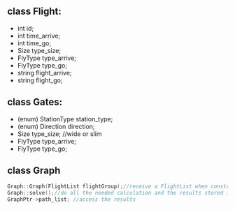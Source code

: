 ## class Flight:
- int id;
- int time_arrive;
- int time_go;
- Size type_size;
- FlyType type_arrive;
- FlyType type_go;
- string flight_arrive;
- string flight_go;

## class Gates:

- (enum) StationType station_type;
- (enum) Direction direction;
- Size type_size; //wide or slim
- FlyType type_arrive;
- FlyType type_go;

## class Graph

```c++
Graph::Graph(FlightList flightGroup);//receive a FlightList when constructing
Graph::solve();//do all the needed calculation and the results stored in attribute path_list;
GraphPtr->path_list; //access the results
```

